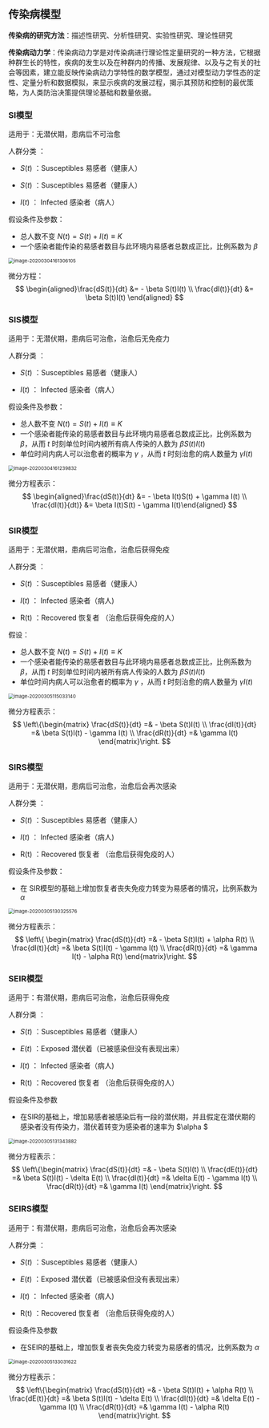 ## 传染病模型

**传染病的研究方法**：描述性研究、分析性研究、实验性研究、理论性研究

**传染病动力学**：传染病动力学是对传染病进行理论性定量研究的一种方法，它根据种群生长的特性，疾病的发生以及在种群内的传播、发展规律、以及与之有关的社会等因素，建立能反映传染病动力学特性的数学模型，通过对模型动力学性态的定性、定量分析和数据模拟，来显示疾病的发展过程，揭示其预防和控制的最优策略，为人类防治决策提供理论基础和数量依据。



### SI模型

适用于：无潜伏期，患病后不可治愈

人群分类 ：

- $S(t)$ ：Susceptibles 易感者（健康人）

- $S(t)$ ：Susceptibles 易感者（健康人）
- $I(t)$ ： Infected 感染者（病人）

假设条件及参数：

- 总人数不变 $N(t) = S(t) + I(t) \equiv K$
- 一个感染者能传染的易感者数目与此环境内易感者总数成正比，比例系数为 $\beta$

<img src="E:\Document\Notes\DataAnalysis\传染病模型.assets\image-20200304161306105.png" alt="image-20200304161306105" style="zoom:67%;" />

微分方程：
$$
\begin{aligned}\frac{dS(t)}{dt} &= - \beta S(t)I(t) \\
\frac{dI(t)}{dt} &= \beta S(t)I(t) \end{aligned}
$$




### SIS模型

适用于：无潜伏期，患病后可治愈，治愈后无免疫力

人群分类 ：

- $S(t)$ ：Susceptibles 易感者（健康人）

- $I(t)$ ： Infected 感染者（病人）

假设条件及参数：

- 总人数不变 $N(t) = S(t) + I(t) \equiv K$
- 一个感染者能传染的易感者数目与此环境内易感者总数成正比，比例系数为 $\beta$，从而 $t$ 时刻单位时间内被所有病人传染的人数为  $\beta S(t)I(t)$
- 单位时间内病人可以治愈者的概率为 $\gamma$ ，从而 $t$ 时刻治愈的病人数量为 $\gamma  I(t)$

<img src="E:\Document\Notes\DataAnalysis\传染病模型.assets\image-20200304161239832.png" alt="image-20200304161239832" style="zoom:67%;" />

微分方程表示：
$$
\begin{aligned}\frac{dS(t)}{dt} &= - \beta I(t)S(t) + \gamma I(t) \\
\frac{dI(t)}{dt)} &= \beta I(t)S(t) - \gamma I(t)\end{aligned}
$$


## 

### SIR模型

适用于：无潜伏期，患病后可治愈，治愈后获得免疫

人群分类 ：

- $S(t)$ ：Susceptibles 易感者（健康人）

- $I(t)$ ： Infected 感染者（病人)
- R(t) ：Recovered  恢复者 （治愈后获得免疫的人）

假设：

- 总人数不变 $N(t) = S(t) + I(t) \equiv K$
- 一个感染者能传染的易感者数目与此环境内易感者总数成正比，比例系数为 $\beta$，从而 $t$ 时刻单位时间内被所有病人传染的人数为  $\beta S(t)I(t)$
- 单位时间内病人可以治愈者的概率为 $\gamma$ ，从而 $t$ 时刻治愈的病人数量为 $\gamma  I(t)$

<img src="E:\Document\Notes\DataAnalysis\传染病模型.assets\image-20200305115033140.png" alt="image-20200305115033140" style="zoom:67%;" />

微分方程表示：
$$
\left\{\begin{matrix}
 \frac{dS(t)}{dt} =& - \beta S(t)I(t)  \\ 
 \frac{dI(t)}{dt} =& \beta S(t)I(t) - \gamma I(t) \\
 \frac{dR(t)}{dt} =& \gamma I(t)
\end{matrix}\right.
$$


## 



### SIRS模型

适用于：无潜伏期，患病后可治愈，治愈后会再次感染

人群分类 ：

- $S(t)$ ：Susceptibles 易感者（健康人）

- $I(t)$ ： Infected 感染者（病人)
- R(t) ：Recovered  恢复者 （治愈后获得免疫的人）

假设条件及参数：

- 在 SIR模型的基础上增加恢复者丧失免疫力转变为易感者的情况，比例系数为 $\alpha$

<img src="E:\Document\Notes\DataAnalysis\传染病模型.assets\image-20200305130325576.png" alt="image-20200305130325576" style="zoom:67%;" />

微分方程表示：
$$
\left\{
\begin{matrix} \frac{dS(t)}{dt} =& - \beta S(t)I(t) + \alpha R(t)  \\
\frac{dI(t)}{dt} =& \beta S(t)I(t) - \gamma I(t) 
\\ \frac{dR(t)}{dt} =& \gamma I(t) - \alpha R(t)
\end{matrix}\right.
$$

### SEIR模型

适用于：有潜伏期，患病后可治愈，治愈后获得免疫

人群分类 ：

- $S(t)$ ：Susceptibles 易感者（健康人）
- $E(t)$ ：Exposed 潜伏着（已被感染但没有表现出来）

- $I(t)$ ： Infected 感染者（病人)
- R(t) ：Recovered  恢复者 （治愈后获得免疫的人）

假设条件及参数

- 在SIR的基础上，增加易感者被感染后有一段的潜伏期，并且假定在潜伏期的感染者没有传染力，潜伏着转变为感染者的速率为 $\alpha $

<img src="E:\Document\Notes\DataAnalysis\传染病模型.assets\image-20200305131343882.png" alt="image-20200305131343882" style="zoom:67%;" />

微分方程表示：
$$
\left\{\begin{matrix} 
\frac{dS(t)}{dt} =& - \beta S(t)I(t) \\
\frac{dE(t)}{dt} =& \beta S(t)I(t) - \delta E(t) \\
\frac{dI(t)}{dt} =& \delta E(t) - \gamma I(t) \\
\frac{dR(t)}{dt} =& \gamma I(t)
\end{matrix}\right.
$$

### SEIRS模型

适用于：有潜伏期，患病后可治愈，治愈后会再次感染

人群分类 ：

- $S(t)$ ：Susceptibles 易感者（健康人）
- $E(t)$ ：Exposed 潜伏着（已被感染但没有表现出来）

- $I(t)$ ： Infected 感染者（病人)
- R(t) ：Recovered  恢复者 （治愈后获得免疫的人）

假设条件及参数

- 在SEIR的基础上，增加恢复者丧失免疫力转变为易感者的情况，比例系数为 $\alpha$

<img src="E:\Document\Notes\DataAnalysis\传染病模型.assets\image-20200305133031622.png" alt="image-20200305133031622" style="zoom:67%;" />

微分方程表示：
$$
\left\{\begin{matrix} \frac{dS(t)}{dt} =& - \beta S(t)I(t) + \alpha R(t) \\
\frac{dE(t)}{dt} =& \beta S(t)I(t) - \delta E(t) \\
\frac{dI(t)}{dt} =& \delta E(t) - \gamma I(t) \\
\frac{dR(t)}{dt} =& \gamma I(t) - \alpha R(t)
\end{matrix}\right.
$$


